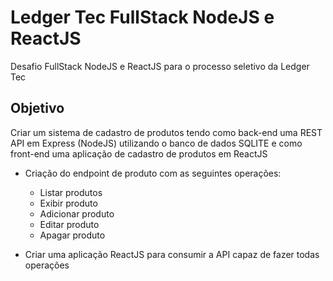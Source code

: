 # Ledger Tec FullStack NodeJS e ReactJS
Desafio FullStack NodeJS e ReactJS para o processo seletivo da Ledger Tec

## Objetivo

Criar um sistema de cadastro de produtos tendo como back-end uma REST API em Express (NodeJS) utilizando o banco de dados SQLITE e como front-end uma aplicação de cadastro de produtos em ReactJS

- Criação do endpoint de produto com as seguintes operações:
  - Listar produtos
  - Exibir produto
  - Adicionar produto
  - Editar produto
  - Apagar produto
  
- Criar uma aplicação ReactJS para consumir a API capaz de fazer todas operações
